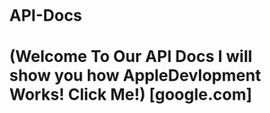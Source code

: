 # API-Docs
# (Welcome To Our API Docs I will show you how AppleDevlopment Works! Click Me!) [google.com]
